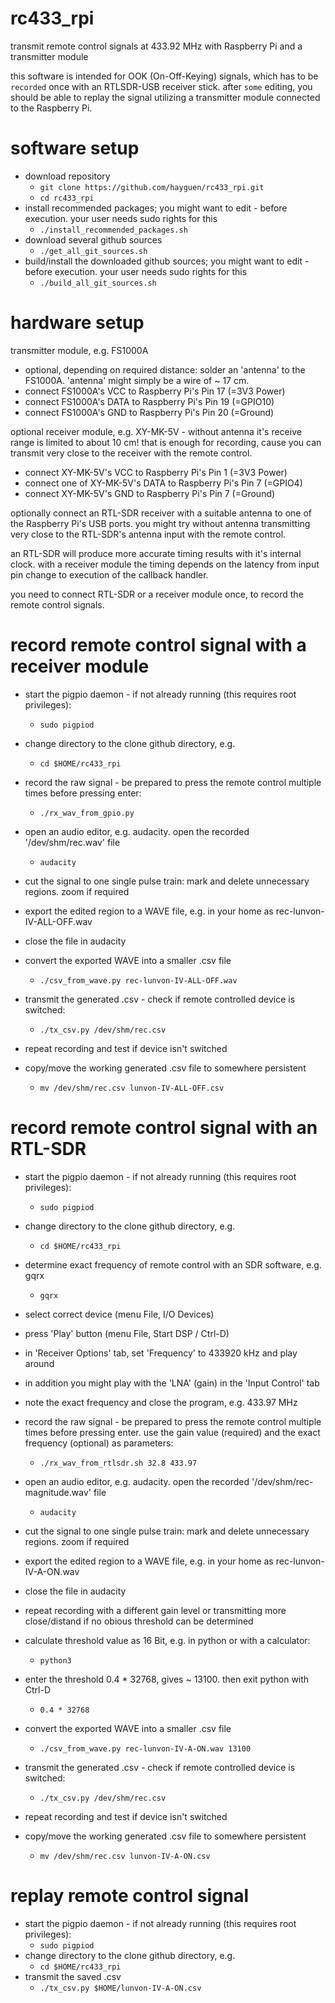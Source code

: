 
# rc433_rpi

transmit remote control signals at 433.92 MHz with Raspberry Pi and a transmitter module

this software is intended for OOK (On-Off-Keying) signals, which has to be `recorded` once with an RTLSDR-USB receiver stick.
after `some` editing, you should be able to replay the signal utilizing a transmitter module connected to the Raspberry Pi.


# software setup

- download repository
    * `git clone https://github.com/hayguen/rc433_rpi.git`
    * `cd rc433_rpi`
- install recommended packages; you might want to edit - before execution. your user needs sudo rights for this
    * `./install_recommended_packages.sh`
- download several github sources
    * `./get_all_git_sources.sh`
- build/install the downloaded github sources; you might want to edit - before execution. your user needs sudo rights for this
    * `./build_all_git_sources.sh`


# hardware setup

transmitter module, e.g. FS1000A

- optional, depending on required distance: solder an 'antenna' to the FS1000A. 'antenna' might simply be a wire of ~ 17 cm.
- connect FS1000A's VCC to Raspberry Pi's Pin 17 (=3V3 Power)
- connect FS1000A's DATA to Raspberry Pi's Pin 19 (=GPIO10)
- connect FS1000A's GND to Raspberry Pi's Pin 20 (=Ground)

optional receiver module, e.g. XY-MK-5V - without antenna it's receive range is limited to about 10 cm!
that is enough for recording, cause you can transmit very close to the receiver with the remote control.

- connect XY-MK-5V's VCC to Raspberry Pi's Pin 1 (=3V3 Power)
- connect one of XY-MK-5V's DATA to Raspberry Pi's Pin 7 (=GPIO4)
- connect XY-MK-5V's GND to Raspberry Pi's Pin 7 (=Ground)

optionally connect an RTL-SDR receiver with a suitable antenna to one of the Raspberry Pi's USB ports.
you might try without antenna transmitting very close to the RTL-SDR's antenna input with the remote control.

an RTL-SDR will produce more accurate timing results with it's internal clock.
with a receiver module the timing depends on the latency from input pin change to execution of the callback handler.

you need to connect RTL-SDR or a receiver module once, to record the remote control signals.


# record remote control signal with a receiver module

- start the pigpio daemon - if not already running (this requires root privileges):
    * `sudo pigpiod`
- change directory to the clone github directory, e.g.
    * `cd $HOME/rc433_rpi`

- record the raw signal - be prepared to press the remote control multiple times before pressing enter:
    * `./rx_wav_from_gpio.py`

- open an audio editor, e.g. audacity. open the recorded '/dev/shm/rec.wav' file
    * `audacity`
- cut the signal to one single pulse train: mark and delete unnecessary regions. zoom if required
- export the edited region to a WAVE file, e.g. in your home as rec-lunvon-IV-ALL-OFF.wav
- close the file in audacity

- convert the exported WAVE into a smaller .csv file
    * `./csv_from_wave.py rec-lunvon-IV-ALL-OFF.wav`

- transmit the generated .csv - check if remote controlled device is switched:
    * `./tx_csv.py /dev/shm/rec.csv`

- repeat recording and test if device isn't switched

- copy/move the working generated .csv file to somewhere persistent
    * `mv /dev/shm/rec.csv lunvon-IV-ALL-OFF.csv`


# record remote control signal with an RTL-SDR

- start the pigpio daemon - if not already running (this requires root privileges):
    * `sudo pigpiod`
- change directory to the clone github directory, e.g.
    * `cd $HOME/rc433_rpi`

- determine exact frequency of remote control with an SDR software, e.g. gqrx
    * `gqrx`
- select correct device (menu File, I/O Devices)
- press 'Play' button (menu File, Start DSP / Ctrl-D)
- in 'Receiver Options' tab, set 'Frequency' to 433920 kHz and play around
- in addition you might play with the 'LNA' (gain) in the 'Input Control' tab
- note the exact frequency and close the program, e.g. 433.97 MHz

- record the raw signal - be prepared to press the remote control multiple times before pressing enter.
  use the gain value (required) and the exact frequency (optional) as parameters:
    * `./rx_wav_from_rtlsdr.sh 32.8 433.97`

- open an audio editor, e.g. audacity. open the recorded '/dev/shm/rec-magnitude.wav' file
    * `audacity`
- cut the signal to one single pulse train: mark and delete unnecessary regions. zoom if required
- export the edited region to a WAVE file, e.g. in your home as rec-lunvon-IV-A-ON.wav
- close the file in audacity
- repeat recording with a different gain level or transmitting more close/distand if no obious threshold can be determined

- calculate threshold value as 16 Bit, e.g. in python or with a calculator:
    * `python3`
- enter the threshold 0.4 * 32768, gives ~ 13100. then exit python with Ctrl-D
    * `0.4 * 32768`

- convert the exported WAVE into a smaller .csv file
    * `./csv_from_wave.py rec-lunvon-IV-A-ON.wav 13100`

- transmit the generated .csv - check if remote controlled device is switched:
    * `./tx_csv.py /dev/shm/rec.csv`

- repeat recording and test if device isn't switched

- copy/move the working generated .csv file to somewhere persistent
    * `mv /dev/shm/rec.csv lunvon-IV-A-ON.csv`


# replay remote control signal

- start the pigpio daemon - if not already running (this requires root privileges):
    * `sudo pigpiod`
- change directory to the clone github directory, e.g.
    * `cd $HOME/rc433_rpi`
- transmit the saved .csv
    * `./tx_csv.py $HOME/lunvon-IV-A-ON.csv`


